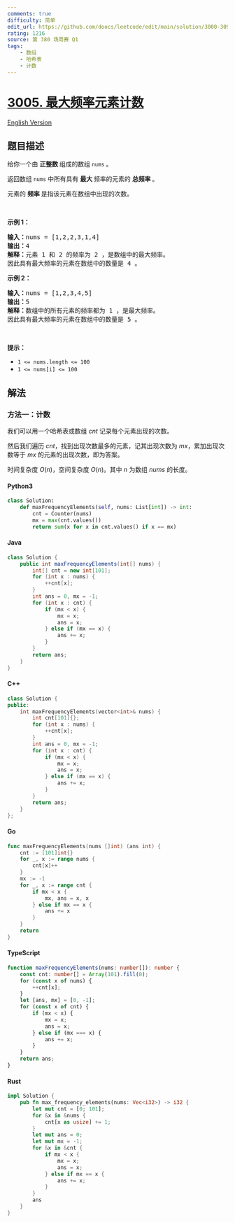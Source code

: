 ```yaml
---
comments: true
difficulty: 简单
edit_url: https://github.com/doocs/leetcode/edit/main/solution/3000-3099/3005.Count%20Elements%20With%20Maximum%20Frequency/README.md
rating: 1216
source: 第 380 场周赛 Q1
tags:
    - 数组
    - 哈希表
    - 计数
---
```


<!-- problem:start -->

# [3005. 最大频率元素计数](https://leetcode.cn/problems/count-elements-with-maximum-frequency)

[English Version](/solution/3000-3099/3005.Count%20Elements%20With%20Maximum%20Frequency/README_EN.md)

## 题目描述

<!-- description:start -->

<p>给你一个由 <strong>正整数 </strong>组成的数组 <code>nums</code> 。</p>

<p>返回数组 <code>nums</code> 中所有具有 <strong>最大 </strong>频率的元素的 <strong>总频率 </strong>。</p>

<p>元素的 <strong>频率 </strong>是指该元素在数组中出现的次数。</p>

<p>&nbsp;</p>

<p><strong class="example">示例 1：</strong></p>

<pre>
<strong>输入：</strong>nums = [1,2,2,3,1,4]
<strong>输出：</strong>4
<strong>解释：</strong>元素 1 和 2 的频率为 2 ，是数组中的最大频率。
因此具有最大频率的元素在数组中的数量是 4 。
</pre>

<p><strong class="example">示例 2：</strong></p>

<pre>
<strong>输入：</strong>nums = [1,2,3,4,5]
<strong>输出：</strong>5
<strong>解释：</strong>数组中的所有元素的频率都为 1 ，是最大频率。
因此具有最大频率的元素在数组中的数量是 5 。
</pre>

<p>&nbsp;</p>

<p><strong>提示：</strong></p>

<ul>
	<li><code>1 &lt;= nums.length &lt;= 100</code></li>
	<li><code>1 &lt;= nums[i] &lt;= 100</code></li>
</ul>

<!-- description:end -->

## 解法

<!-- solution:start -->

### 方法一：计数

我们可以用一个哈希表或数组 $cnt$ 记录每个元素出现的次数。

然后我们遍历 $cnt$，找到出现次数最多的元素，记其出现次数为 $mx$，累加出现次数等于 $mx$ 的元素的出现次数，即为答案。

时间复杂度 $O(n)$，空间复杂度 $O(n)$。其中 $n$ 为数组 $nums$ 的长度。

<!-- tabs:start -->

#### Python3

```python
class Solution:
    def maxFrequencyElements(self, nums: List[int]) -> int:
        cnt = Counter(nums)
        mx = max(cnt.values())
        return sum(x for x in cnt.values() if x == mx)
```

#### Java

```java
class Solution {
    public int maxFrequencyElements(int[] nums) {
        int[] cnt = new int[101];
        for (int x : nums) {
            ++cnt[x];
        }
        int ans = 0, mx = -1;
        for (int x : cnt) {
            if (mx < x) {
                mx = x;
                ans = x;
            } else if (mx == x) {
                ans += x;
            }
        }
        return ans;
    }
}
```

#### C++

```cpp
class Solution {
public:
    int maxFrequencyElements(vector<int>& nums) {
        int cnt[101]{};
        for (int x : nums) {
            ++cnt[x];
        }
        int ans = 0, mx = -1;
        for (int x : cnt) {
            if (mx < x) {
                mx = x;
                ans = x;
            } else if (mx == x) {
                ans += x;
            }
        }
        return ans;
    }
};
```

#### Go

```go
func maxFrequencyElements(nums []int) (ans int) {
	cnt := [101]int{}
	for _, x := range nums {
		cnt[x]++
	}
	mx := -1
	for _, x := range cnt {
		if mx < x {
			mx, ans = x, x
		} else if mx == x {
			ans += x
		}
	}
	return
}
```

#### TypeScript

```ts
function maxFrequencyElements(nums: number[]): number {
    const cnt: number[] = Array(101).fill(0);
    for (const x of nums) {
        ++cnt[x];
    }
    let [ans, mx] = [0, -1];
    for (const x of cnt) {
        if (mx < x) {
            mx = x;
            ans = x;
        } else if (mx === x) {
            ans += x;
        }
    }
    return ans;
}
```

#### Rust

```rust
impl Solution {
    pub fn max_frequency_elements(nums: Vec<i32>) -> i32 {
        let mut cnt = [0; 101];
        for &x in &nums {
            cnt[x as usize] += 1;
        }
        let mut ans = 0;
        let mut mx = -1;
        for &x in &cnt {
            if mx < x {
                mx = x;
                ans = x;
            } else if mx == x {
                ans += x;
            }
        }
        ans
    }
}
```

<!-- tabs:end -->

<!-- solution:end -->

<!-- problem:end -->
